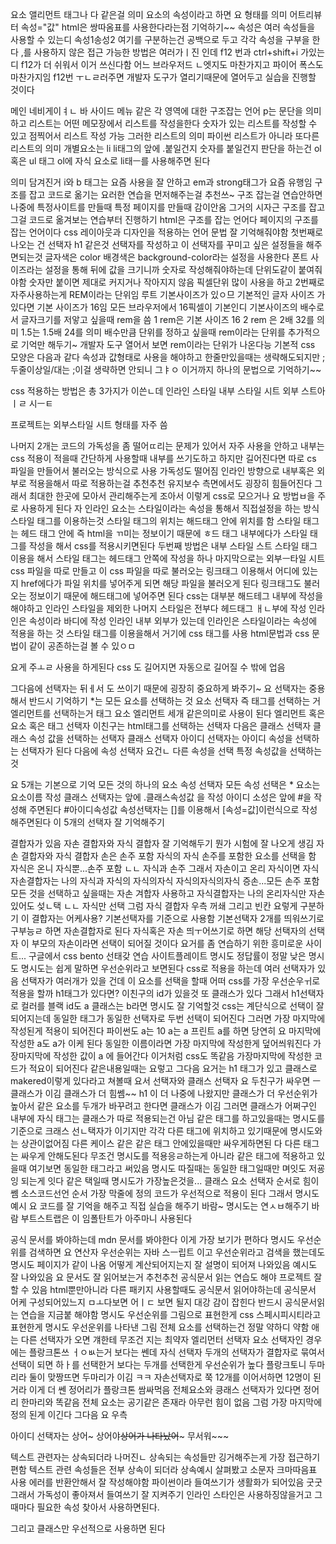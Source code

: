 요소 앨리먼트 태그나 다 같은걸 의미 요소의 속성이라고 하면 요 형태를 의미 어트리뷰터 속성="값"
html은 쌍따옴표를 사용한다라는점 기억하기~~
속성은 여러 속성들을 사용할 수 있는디
속성1송성2 
여기를 구분하는건 공백으로 두고 각각 속성을 구부을 한다 
,를 사용하지 않은
접근 가능한 방법은 여러가ㅣ진 인데 f12 번과 ctrl+shift+i 가있는디 f12가 더 쉬워서 이거 쓰신다함
어느 브라우저드 ㄴ엣지도 마찬가지고 파이어 폭스도 마찬가지임
f12번 ㅜㄴㄹ러주면 개발자 도구가 열리기때문에 열어두고 실습을 진행할 것이다

메인 네비게이ㅕㄴ 바 사이드 메뉴
같은 각 영역에 대한 구조잡는 언어
p는 문단을 의미하고 리스트는 어떤 메모장에서 리스트를 작성을한다 숫자가 있는 리스트를 작성할 수 있고 점찍어서 리스트 작성 가능 그러한 리스트의 의미 파이썬 리스트가 아니라 또다른 리스트의 의미 
개별요소는 li
li태그의 앞에 .붙일건지 숫자를 붙일건지 판단을 하는건 ol혹은 ul 태그
ol에 자식 요소로 li태ㅡ를 사용해주면 된다

의미 담겨진거
i와 b 태그는 요즘 사용을 잘 안하고 
em과 strong태그가 요즘 유행임
구조를 잡고 코드로 옮기는 요러한 연습을 먼저해주는걸 추천쓰~
구조 잡는걸 연습안하면 나중에 특정사이트를 만들때 특정 페이지를 만들때 감이안옴
그거의 시자근 구조를 잡고 그걸 코드로 옮겨보는 연습부터 진행하기
html은 구조를 잡는 언어다
페이지의 구조를 잡는 언어이다
css 레이아웃과 디자인을 적용하는 언어
문법 잘 기억해줘야함
첫번째로 나오는 건 선택자 h1 같은것
선택자를 작성하고 이 선택자를 꾸미고 싶은 설정들을 해주면되는것
글자색은 color 배경색은 background-color라는 설정을 사용한다
폰트 사이즈라는 설정을 통해 뒤에 값을 크기니까 숫자로 작성해줘야하는데 단위도같이 붙여줘야함
숫자만 붙이면 제대로 커지거나 작아지지 않음
픽셀단위 많이 사용을 하고 2번째로 자주사용하는게 REM이라는 단위임
루트 기본사이즈가 있ㅇ므
기본적인 글자 사이즈
가 있다면 기본 사이즈가 16임
모든 브라우저에서 16픽셀이 기본인디 기본사이즈의 배수로서 글자크기를 저앟고 싶을때 rem을 씀 1 rem은 기본 사이즈 16
2 rem 은 2배 32를 의미
1.5는 1.5배 24를 의미
배수만큼 단위를 정하고 싶을때 rem이라는 단위를 추가적으로 기억만 해두기~
개발자 도구 열어서 보면 rem이라는 단위가 나온다능
기본적 css 모양은 다음과 같다
속성과 값형태로 사용을 해야하고
한줄만있을때는 생략해도되지만
;두줄이상일/대는 ;이걸 생략하면 안되니
그ㅑㅇ 이거까지 하나의 문법으로 기억하기~~

css 적용하는 방법은 총 3가지가 이쓴ㄴ데
인라인 스타일
내부 스타일 시트
외부 스트아ㅣㄹ 시ㅡㅌ

프로젝트는 외부스타일 시트 형태를 자주 씀

나머지 2개는 코드의 가독성을 좀 떨어ㄸ리는 문제가 있어서 자주 사용을 안하고 내부는 css 적용이 적을때 간단하게 사용할때 내부를 쓰기도하고 하지만 길어진다면 따로 cs 파일을 만들어서 불러오는 방식으로 사용
가독성도 떨어짐
인라인 방향으로 내부혹은 외부로 적용을해서 따로 적용하는걸 추천추천
유지보수 측면에서도 굉장히 힘들어진다
그래서 최대한 한곳에 모아서 관리해주는게 조아서
이렇게 css로 모으거나 요 방법ㅂ을 주로 사용하게 된다
자 인라인 요소는 스타일이라는 속성을 통해서 
직접설정을 하는 방식
스타일 태그를 이용하는것
스타일 태그의 위치는 해드태그 안에 위치를 함
스타일 태그는 헤드 태그 안에 즉 html을 ㄲ미는 정보이기 때문에 ㅎ드 태그 내부에다가 스타일 태그를 작성을 해서 css를 적용시키면된다
두번째 방법은 내부 스타일 스트 스타일 태그 이용을 해서
스타일 태그는 헤드태그 안쪽에 작성을 하나
마지막으로는 외부ㅡ타일 시트
css 파일을 따로 만들고 이 css 파일을 따로 불러오는
링크태그 이용해서 어디에 있는지  href에다가 파일 위치를 넣어주게 되면 해당 파일을 불러오게 된다
링크태그도 불러오는 정보이기 때문에 해드태그에 넣어주면 된다
css는 대부분 해드테그 내부에 작성을 해야하고
인라인 스타일을 제외한 나머지 스타일은 전부다 헤드태그 ㅐㄴ부에 작성
인라인은 속성이라 바디에 작성
인라인 내부 외부가 있는데 인라인은 스타일이라는 속성에 적용을 하는 것
스타일 태그를 이용을해서 거기에 css 태그를 사용
html문법과 css 문법이 같이 공존하는걸 볼 수 있ㅇㅁ

요게 주ㅗㄹ 사용을 하게된다
css 도 길어지면 자동으로 길어질 수 밖에 업음

그다음에 선택자는 뒤ㅔ서 도 쓰이기 때문에 굉장히 중요하게 봐주기~
요 선택자는 중용해서 반드시 기억하기
*는 모든 요소를 선택하는 것
요소 선택자 즉 태그를 선택하는 거 
엘리먼트를 선택하는거
태그 요소 엘리먼트 세개 같은의미로 사용이 된다
엘리먼트 혹은 요소 혹은 태그 선택자 이친구는 html태그를 선택하는 선택자
다음은 클래스 선택자 클래스 속성 값을 선택하는 선택자
클래스 선택자
아이디 선택자는 아이디 속성을 선택하는 선택자가 된다
다음에 속성 선택자 요건ㄴ 다른 속성을 선택
특정 속성값을 선택하는것

요 5개는 기본으로 기억 모든 것의 하나의 요소
속성 선택자
모든 속성 선택은 *
요소는 요소이름 작성
클래스 선택자는 앞에 .클래스속성값
을 작성
아이디 소성은 앞에 #을 작성해 주면된다 #아이디속성값
속성선택자는 []를 이용해서 [속성=값]이런식으로 작성해주면된다
이 5개의 선택자 잘 기억해주기

결합자가 있음
자손 결합자와 자식 결합자
잘 기억해두기
뭔가 시험에 잘 나오게 생김
자손 결합자와 자식 결합자
손은 손주 포함
자식의 자식 손주를 포함한 요소를 선택을 함
자식은 온니 자식뿐...손주 포함 ㄴㄴ
자식과 손주
그래서 자손이고 온리 자식이면 자식
자손결합자는 나의 자식과 자식의 자식의자식 자식의자식의자식 증손...모든 손주 포함
모든 것을 선택하고 싶을때는 자손 겨합자 사용하고 자식결합자는 나의 온리자식만 자손있어도 섲ㄴ택 ㄴㄴ 자식만 선택
그럼 자식 결합자
우측 꺼쇄 그리고 빈칸 요렇게 구분하기
이 결합자는 어케사용?
기본선택자를 기준으로 사용함
기본선택자 2개를
띄워쓰기로 구부능ㄹ 하면 자손결합자로 된다
자식혹은 자손
띄ㅜ어쓰기로 하면 해당 선택자의 선택자
이 부모의 자손이라면 선택이 되어질 것이다
요거를 좀 연습하기 위한 흥미로운 사이트...
구글에서 css bento 선태갖 연습 사이트플레이트
명시도
정답률이 정말 낮은 명시도
명시도는 쉽게 말하면 우선순위라고 보면된다
css로 적용을 하는데 여러 선택자가 있음
선택자가 여러개가 있을 건데 이 요소를 선택을 할때 어떠 css를 가장 우선순우ㅟ로 적용을 할까 h1태그가 있다면?
이친구의 id가 있을것 또 클래스가 있다
그래서 h1선택자로 컬러를 블랙 id도 a 클래스는 b라면 명시도 잘 기억할것
css는 계단식으로 선택이 잘 되어지는데 동일한 태그가 동일한 선택자로 두번 선택이 되어진다
그러면 가장 마지막에 작성된게 적용이 되어진다
파이썬도 a는 10 a는 a 프린트 a를 하면
당연히 요 마지막에 작성한 a도 a가 이케 된다
동일한 이름이라면 가장 마지막에 작성한게 덮어씌워진다
가장마지막에 작성한 값이 a 에 들어간다
이거처럼 css도 똑같음
가장마지막에 작성한 코드가 적요이 되어진다
같은내용일때는 요렇고 그다음 요거는 h1 태그가 있고 클래스로 makered이렇게 있다라고 쳐볼때 요서 선택자와 클래스 선택자 요 두친구가 싸우면 ㅡ클래스가 이김 클래스가 더 힘쎔~~
h1 이 더 나중에 나왔지만 클래스가 더 우선순위가 높아서 같은 요소를 두개가 바꾸려고 한다면 클래스가 이김
그러면 클래스가 어쩌구인 내부에 자식 태그는 클래스가 따로 적용되는건 아님
같은 태그를 하고있을때는 명시도를 기준으로 크래스 선ㄴ택자가 이기지만 각각 다른 태그에 위치하고 있기때문에 명시도와는 상관이없어짐
다른 케이스 같은 
같은 태그 안에있을때만 싸우게하면된 다 
다른 태그는 싸우게 안해도된다
무조건 명시도를 적용응ㄹ하는게 아니라 같은 태그에 적용하고 있을때
여기보면 동일한 태그라고 써있음
명시도 따질때는 동일한 태그일때만 며잇도 저굥잉 되는게 잇다
같은 택일때 명시도가 가장높은것을...
클래스 요소 선택자 순서로 힘이쎔
소스코드선언 순서 가장 막줄에 정의 코드가 우선적으로 적용이 된다
그래서 명시도 예시
요 코드를 잘 기억을 해주고 직접 실습을 해주기 바람~
명시도는 연ㅅㅂ해주기 바람
부트스트랩은 이 임폴탄트가 아주마니 사용된다

공식 문서를 봐야하는데 mdn 문서를 봐야한다
이게 가장 보기가 편하다
명시도 우선순위를 검색하면 요 연산자 우선순위는 자바 스ㅡ립트 이고 우선순위라고 검색을 했는데도 명시도 페이지가 같이 나옴
어떻게 계산되어지는지 잘 설명이 되어져 나와있음
예시도 잘 나와있음
요 문서도 잘 읽어보는거 추천추천
공식문서 읽는 연습도 해야 프로젝트 잘 할 수 있음
html뿐만아니라 다른 패키지 사용할때도 공식문서 읽어야하는데 공식문서 어케 구성되어있느지 ㅁㅗ다보면 어ㅣㄷ 보면 될지 대강 감이 잡힌다
반드시 공식문서읽는 연습을 지금붙 해야함
명시도 우선순위를 그림으로 표현한게 css 스페시피시티라고 표현한게 명시도 우선운위를 나타낸 그림
전체 요소를 선택하는건 정말 약하디 약함
애는 다른 선택자가 오면 걔한테 무조건 지는 최약자
엘리먼터 선택자 요소 선택자인 경우에는 플랑크톤쓰
ㅓㅇㅄ는거 보다는 쎈데 자식 선택자
두개의 선택자가 결합자로 묶여서 선택이 되면 하ㅏ를 선택한거 보다는 두개를 선택한게 우선순위가 높다
플랑크토니 두마리라 둘이 맞짱뜨면 두마리가 이김
ㅋㅋ
자손선택자로 쭉 12개를 이어서하면 12명이 된거라 이게 더 쎈
정어리가 플랑크톤 쌈싸먹음
전체요소와 킁래스 선택자가 있다면 정어리 한마리와 똑같음
전체 요소는 공기같은 존재라 아무런 힘이 없음
그럼 가장 마지막에 정의 된게 이긴다
그다음 요 우측 

아이디 선택자는 상어~
상어야~~상어가 나타났어~~~
무서워~~~

텍스트 관련자는 상속되더라
나머진ㄴ 상속되는 속성들만 깅거해주는게 가장 접근하기 편함
텍스트 관련 속성들은 전부 상속이 되더라
상속예시 살펴봤고
소문자 크마따음표 사용
에러를 반환안해서 잘 작성해야함
파이썬이라 들여쓰기가 생활화가 되어있음
굿굿
그래서 가독성이 좋아져서 들여쓰기 잘 지켜주기
인라인 스타인은 사용하징않을거고 그때마다 필요한 속성 찾아서 사용하면된다.

그리고 클래스만 우선적으로 사용하면 된다
